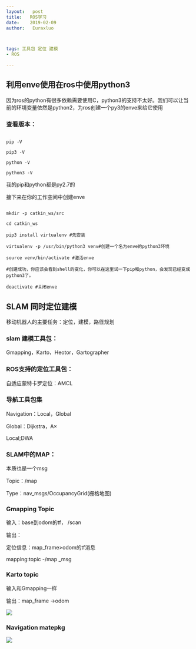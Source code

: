 ```yaml
---
layout:   post          
title:   ROS学习        
date:    2019-02-09      
author:   Euraxluo           



tags: 工具包 定位 建模
- ROS

---
```


## 利用enve使用在ros中使用python3
因为ros的python有很多依赖需要使用C，python3的支持不太好。我们可以让当前的环境变量依然是python2，为ros创建一个py3的enve来给它使用


### 查看版本：

```shell

pip -V

pip3 -V

python -V

python3 -V

```

我的pip和python都是py2.7的



接下来在你的工作空间中创建enve

```shell

mkdir -p catkin_ws/src

cd catkin_ws

pip3 install virtualenv #先安装

virtualenv -p /usr/bin/python3 venv#创建一个名为enve的python3环境

source venv/bin/activate #激活enve

#创建成功，你应该会看到shell的变化，你可以在这里试一下pip和python，会发现已经变成python3了。

deactivate #关闭enve

```



## SLAM 同时定位建模

移动机器人的主要任务：定位，建模，路径规划



### slam 建模工具包：

Gmapping，Karto，Heotor，Gartographer



### ROS支持的定位工具包：

自适应蒙特卡罗定位：AMCL



### 导航工具包集

Navigation：Local，Global

Global：Dijkstra，A×

Local;DWA



### SLAM中的MAP：

本质也是一个msg

Topic：/map

Type：nav_msgs/OccupancyGrid(栅格地图)



### Gmapping Topic

输入：base到odom的tf， /scan

输出：

定位信息：map_frame>odom的tf消息

mapping:topic -/map _msg



### Karto topic

输入和Gmapping一样

输出：map_frame ->odom



![](/image/Gamapping&karto.png)



### Navigation matepkg

![](/image/Navigation.png)



